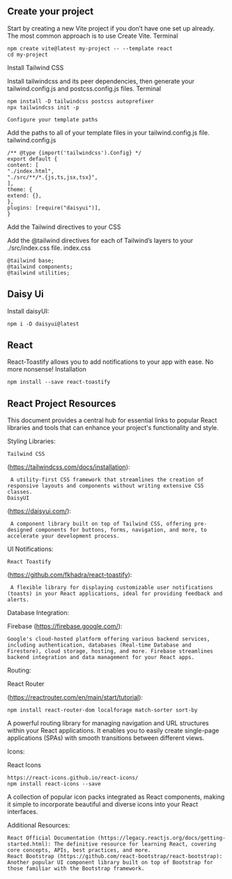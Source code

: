 ## Create your project

Start by creating a new Vite project if you don’t have one set up already. The most common approach is to use Create Vite.
Terminal

    npm create vite@latest my-project -- --template react
    cd my-project

Install Tailwind CSS

Install tailwindcss and its peer dependencies, then generate your tailwind.config.js and postcss.config.js files.
Terminal

    npm install -D tailwindcss postcss autoprefixer
    npx tailwindcss init -p

    Configure your template paths

Add the paths to all of your template files in your tailwind.config.js file.
tailwind.config.js

    /** @type {import('tailwindcss').Config} */
    export default {
    content: [
    "./index.html",
    "./src/**/*.{js,ts,jsx,tsx}",
    ],
    theme: {
    extend: {},
    },
    plugins: [require("daisyui")],
    }

Add the Tailwind directives to your CSS

Add the @tailwind directives for each of Tailwind’s layers to your ./src/index.css file.
index.css

    @tailwind base;
    @tailwind components;
    @tailwind utilities;

## Daisy Ui

Install daisyUI:

    npm i -D daisyui@latest

## React

React-Toastify allows you to add notifications to your app with ease. No more nonsense!
Installation

    npm install --save react-toastify

## React Project Resources

This document provides a central hub for essential links to popular React libraries and tools that can enhance your project's functionality and style.

Styling Libraries:

    Tailwind CSS

(https://tailwindcss.com/docs/installation):

     A utility-first CSS framework that streamlines the creation of responsive layouts and components without writing extensive CSS classes.
    DaisyUI

(https://daisyui.com/):

     A component library built on top of Tailwind CSS, offering pre-designed components for buttons, forms, navigation, and more, to accelerate your development process.

UI Notifications:

    React Toastify

(https://github.com/fkhadra/react-toastify):

     A flexible library for displaying customizable user notifications (toasts) in your React applications, ideal for providing feedback and alerts.

Database Integration:

Firebase (https://firebase.google.com/):

    Google's cloud-hosted platform offering various backend services, including authentication, databases (Real-time Database and Firestore), cloud storage, hosting, and more. Firebase streamlines backend integration and data management for your React apps.

Routing:

React Router

(https://reactrouter.com/en/main/start/tutorial):

    npm install react-router-dom localforage match-sorter sort-by

A powerful routing library for managing navigation and URL structures within your React applications. It enables you to easily create single-page applications (SPAs) with smooth transitions between different views.

Icons:

React Icons

    https://react-icons.github.io/react-icons/
    npm install react-icons --save

A collection of popular icon packs integrated as React components, making it simple to incorporate beautiful and diverse icons into your React interfaces.

Additional Resources:

    React Official Documentation (https://legacy.reactjs.org/docs/getting-started.html): The definitive resource for learning React, covering core concepts, APIs, best practices, and more.
    React Bootstrap (https://github.com/react-bootstrap/react-bootstrap): Another popular UI component library built on top of Bootstrap for those familiar with the Bootstrap framework.
